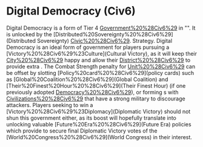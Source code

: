 # Digital Democracy (Civ6)

Digital Democracy is a form of Tier 4 [Government%20%28Civ6%29](government) in "". It is unlocked by the [Distributed%20Sovereignty%20%28Civ6%29](Distributed Sovereignty) [Civic%20%28Civ6%29](civic).
Strategy.
Digital Democracy is an ideal form of government for players pursuing a [Victory%20%28Civ6%29%23Culture](Cultural Victory), as it will keep their [City%20%28Civ6%29](cities) happy and allow their [District%20%28Civ6%29](districts) to provide extra . The Combat Strength penalty for [Unit%20%28Civ6%29](units) can be offset by slotting [Policy%20card%20%28Civ6%29](policy cards) such as [Global%20Coalition%20%28Civ6%29](Global Coalition) and [Their%20Finest%20Hour%20%28Civ6%29](Their Finest Hour) (if one previously adopted [Democracy%20%28Civ6%29](Democracy)), or forming s with [Civilizations%20%28Civ6%29](civilizations) that have a strong military to discourage attackers. Players seeking to win a [Victory%20%28Civ6%29%23Diplomacy](Diplomatic Victory) should not shun this government either, as its boost will hopefully translate into unlocking valuable [Future%20Era%20%28Civ6%29](Future Era) policies which provide to secure final Diplomatic Victory votes of the [World%20Congress%20%28Civ6%29](World Congress) in their interest.